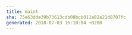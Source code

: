 ```yaml
---
title: maint
sha: 75e63dde39b73613cdb08bcb011a82a21d8707fc
generated: 2018-07-03 16:10:04 +0200
---
```

